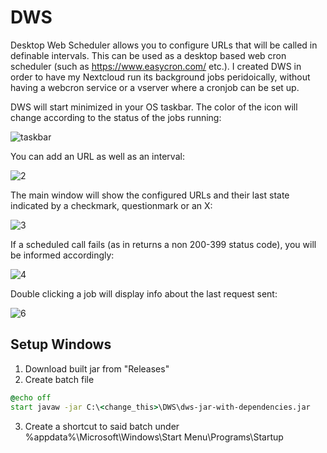 # DWS
Desktop Web Scheduler allows you to configure URLs that will be called in definable intervals. This can be used as a desktop based web cron scheduler (such as https://www.easycron.com/ etc.).
I created DWS in order to have my Nextcloud run its background jobs peridoically, without having a webcron service or a vserver where a cronjob can be set up.


DWS will start minimized in your OS taskbar. The color of the icon will change according to the status of the jobs running:

![taskbar](https://user-images.githubusercontent.com/7944573/155946460-1b60971a-6330-4cec-9e4e-a635bf72e598.png)

You can add an URL as well as an interval:

![2](https://user-images.githubusercontent.com/7944573/155946908-b6b93f27-bfee-4074-877f-1560f9569a3b.png)


The main window will show the configured URLs and their last state indicated by a checkmark, questionmark or an X:

![3](https://user-images.githubusercontent.com/7944573/155946995-d92e884d-4d6f-455f-a32a-50198c173983.png)


If a scheduled call fails (as in returns a non 200-399 status code), you will be informed accordingly:

![4](https://user-images.githubusercontent.com/7944573/155947081-195930d8-710b-440f-b454-a45b2198e93c.png)


Double clicking a job will display info about the last request sent:

![6](https://user-images.githubusercontent.com/7944573/155947208-b53926c2-c3c2-4961-a297-3d6dff5889f7.png)

## Setup Windows
1. Download built jar from "Releases"
2. Create batch file
```bat
@echo off
start javaw -jar C:\<change_this>\DWS\dws-jar-with-dependencies.jar
```
3. Create a shortcut to said batch under %appdata%\Microsoft\Windows\Start Menu\Programs\Startup
